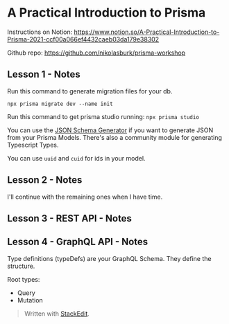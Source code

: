 
# A Practical Introduction to Prisma

Instructions on Notion: https://www.notion.so/A-Practical-Introduction-to-Prisma-2021-ccf00a066ef4432caeb03da179e38302

Github repo: https://github.com/nikolasburk/prisma-workshop

## Lesson 1 - Notes

Run this command to generate migration files for your db.

`npx prisma migrate dev --name init`

Run this command to get prisma studio running:
`npx prisma studio`

You can use the [JSON Schema Generator](https://www.npmjs.com/package/prisma-json-schema-generator) if you want to generate JSON from your Prisma Models. There's also a community module for generating Typescript Types.

You can use `uuid` and `cuid` for ids in your model.
 
## Lesson 2 - Notes

I'll continue with the remaining ones when I have time.

## Lesson 3 - REST API - Notes


## Lesson 4 - GraphQL API - Notes

Type definitions (typeDefs) are your GraphQL Schema. They define the structure. 

Root types:
* Query
* Mutation




> Written with [StackEdit](https://stackedit.io/).
<!--stackedit_data:
eyJoaXN0b3J5IjpbMTIzNjkxMzM0NywtMTE0OTkyMTI5MywyMD
QyMjMxMDg3LC0xMTA2ODEzMzYwLDc5OTYzOTIyMV19
-->